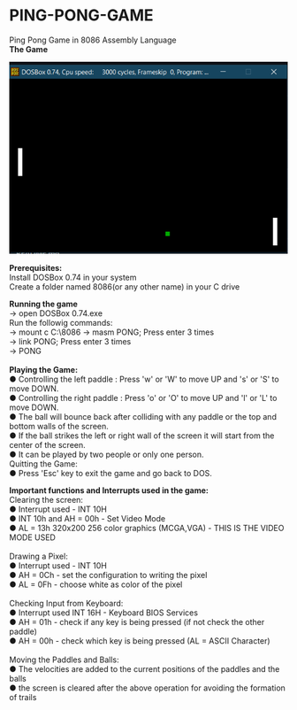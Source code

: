 # PING-PONG-GAME
<p>
Ping Pong Game in 8086 Assembly Language</br>
<b>The Game</b>
<p align="center">
  <img src="Gameplay.png" width="650" title="The Game">
</p>
<b>Prerequisites:</b></br>
Install DOSBox 0.74 in your system</br>
Create a folder named 8086(or any other name) in your C drive

<b>Running the game</b></br>
-> open DOSBox 0.74.exe</br>
Run the followig commands:</br>
-> mount c C:\8086
-> masm PONG; Press enter 3 times</br>
-> link PONG; Press enter 3 times</br>
-> PONG</br>
</br>
<b>Playing the Game:</b></br>
● Controlling the left paddle : Press 'w' or 'W' to move UP and 's' or 'S' to move DOWN.</br>
● Controlling the right paddle : Press 'o' or 'O' to move UP and 'l' or 'L' to move DOWN.</br>
● The ball will bounce back after colliding with any paddle or the top and bottom walls of the screen.</br>
● If the ball strikes the left or right wall of the screen it will start from the center of the screen.</br>
● It can be played by two people or only one person.</br>
Quitting the Game:</br>
● Press 'Esc' key to exit the game and go back to DOS.</br>

<b>Important functions and Interrupts used in the game:</b></br>
Clearing the screen:</br>
● Interrupt used - INT 10H</br>
● INT 10h and AH = 00h - Set Video Mode</br>
● AL = 13h 320x200 256 color graphics (MCGA,VGA) - THIS IS THE VIDEO MODE USED</br>
</br>
Drawing a Pixel:</br>
● Interrupt used - INT 10H</br>
● AH = 0Ch - set the configuration to writing the pixel</br>
● AL = 0Fh - choose white as color of the pixel</br></br>
Checking Input from Keyboard:</br>
● Interrupt used INT 16H - Keyboard BIOS Services</br>
● AH = 01h - check if any key is being pressed (if not check the other paddle)</br>
● AH = 00h - check which key is being pressed (AL = ASCII Character)</br></br>
Moving the Paddles and Balls:</br>
● The velocities are added to the current positions of the paddles and the balls</br>
● the screen is cleared after the above operation for avoiding the formation of trails</br>
</p>
